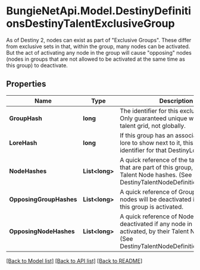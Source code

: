 # BungieNetApi.Model.DestinyDefinitionsDestinyTalentExclusiveGroup
As of Destiny 2, nodes can exist as part of \"Exclusive Groups\". These differ from exclusive sets in that, within the group, many nodes can be activated. But the act of activating any node in the group will cause \"opposing\" nodes (nodes in groups that are not allowed to be activated at the same time as this group) to deactivate.
## Properties

Name | Type | Description | Notes
------------ | ------------- | ------------- | -------------
**GroupHash** | **long** | The identifier for this exclusive group. Only guaranteed unique within the talent grid, not globally. | [optional] 
**LoreHash** | **long** | If this group has an associated piece of lore to show next to it, this will be the identifier for that DestinyLoreDefinition. | [optional] 
**NodeHashes** | **List&lt;long&gt;** | A quick reference of the talent nodes that are part of this group, by their Talent Node hashes. (See DestinyTalentNodeDefinition.nodeHash) | [optional] 
**OpposingGroupHashes** | **List&lt;long&gt;** | A quick reference of Groups whose nodes will be deactivated if any node in this group is activated. | [optional] 
**OpposingNodeHashes** | **List&lt;long&gt;** | A quick reference of Nodes that will be deactivated if any node in this group is activated, by their Talent Node hashes. (See DestinyTalentNodeDefinition.nodeHash) | [optional] 

[[Back to Model list]](../README.md#documentation-for-models) [[Back to API list]](../README.md#documentation-for-api-endpoints) [[Back to README]](../README.md)

